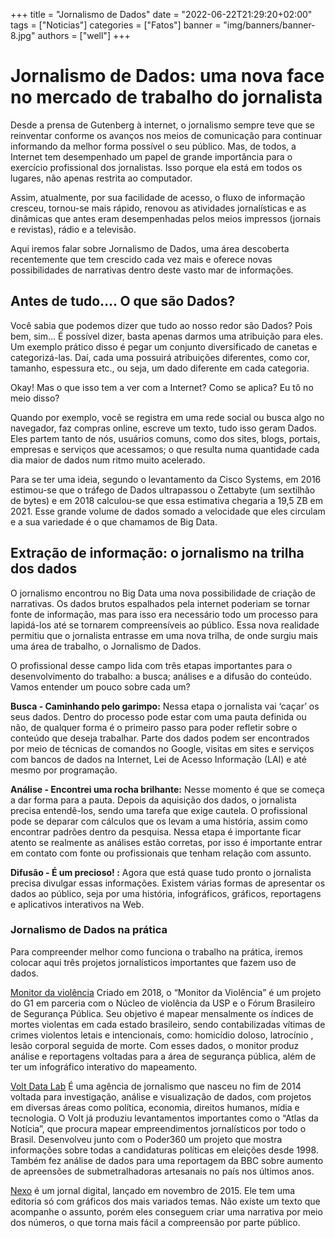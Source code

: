 +++
title = "Jornalismo de Dados"
date = "2022-06-22T21:29:20+02:00"
tags = ["Noticias"]
categories = ["Fatos"]
banner = "img/banners/banner-8.jpg"
authors = ["well"]
+++


# Jornalismo de Dados: uma nova face no mercado de trabalho do jornalista

Desde a prensa de Gutenberg à internet, o jornalismo sempre teve que se reinventar conforme os avanços nos meios de comunicação para continuar informando da melhor forma possível o seu público. Mas, de todos, a Internet tem desempenhado um papel  de grande importância para o exercício profissional dos jornalistas. Isso porque ela  está em todos os lugares, não  apenas restrita ao computador. 

Assim, atualmente, por sua facilidade de acesso, o fluxo de informação cresceu,  tornou-se mais rápido, renovou as atividades jornalísticas e as dinâmicas que antes eram desempenhadas pelos meios impressos (jornais e revistas), rádio e a televisão. 

Aqui iremos falar sobre Jornalismo de Dados, uma área descoberta recentemente que tem crescido cada vez mais e oferece novas possibilidades de narrativas dentro deste vasto mar de informações.

## Antes de tudo…. O que são Dados?

Você sabia que podemos dizer que tudo ao nosso redor são Dados? Pois bem, sim… É possível dizer, basta apenas darmos uma atribuição para eles. Um exemplo prático disso é pegar um conjunto diversificado de canetas e categorizá-las. Daí, cada uma possuirá atribuições diferentes, como cor, tamanho, espessura etc., ou seja, um dado diferente em cada categoria.

Okay! Mas o que isso tem a ver com a Internet? Como se aplica? Eu tô no meio disso? 

Quando por exemplo, você se registra em uma rede social ou busca algo no navegador, faz compras online, escreve um texto, tudo isso geram Dados. Eles partem tanto de nós, usuários comuns, como dos sites, blogs, portais, empresas e  serviços que acessamos; o que resulta numa quantidade cada dia maior de dados num ritmo muito acelerado.

Para se ter uma ideia, segundo o levantamento da Cisco Systems, em 2016 estimou-se que o tráfego de Dados ultrapassou o Zettabyte (um sextilhão de bytes) e em 2018 calculou-se que essa estimativa chegaria a 19,5 ZB em 2021. Esse grande volume de dados somado a velocidade que eles circulam e a sua variedade é o que chamamos de Big Data. 


## Extração de informação: o jornalismo na trilha dos dados 

O jornalismo encontrou no Big Data uma nova possibilidade de criação de narrativas. Os dados brutos espalhados pela internet poderiam se tornar fonte de informação, mas para isso era necessário todo um processo para lapidá-los  até se tornarem compreensíveis ao público. Essa nova realidade permitiu  que o jornalista entrasse  em uma nova trilha, de onde surgiu mais uma área de trabalho, o Jornalismo de Dados.

O profissional desse campo lida com três etapas importantes para o desenvolvimento do trabalho: a busca; análises e a difusão do conteúdo. Vamos entender um pouco sobre cada um? 

**Busca - Caminhando pelo garimpo:** Nessa etapa o jornalista vai ‘caçar’ os seus dados. Dentro do processo pode estar com uma pauta definida ou não, de qualquer forma é o primeiro passo para poder refletir sobre o conteúdo que deseja trabalhar. Parte dos dados podem ser encontrados por meio de técnicas de comandos no Google, visitas em sites e serviços com bancos de dados na Internet, Lei de Acesso Informação (LAI) e até mesmo por programação.

**Análise - Encontrei uma rocha brilhante:** Nesse momento é que se começa a dar forma para a pauta. Depois da aquisição dos dados, o jornalista precisa entendê-los, sendo uma tarefa que exige cautela. O profissional pode se deparar com cálculos que os levam a uma história, assim como encontrar padrões dentro da pesquisa. Nessa etapa é importante ficar atento se realmente as análises estão corretas, por isso é importante entrar em contato com fonte ou profissionais que tenham relação com assunto.

**Difusão - É um precioso! :** Agora que está quase tudo pronto o jornalista precisa divulgar essas informações. Existem várias formas de apresentar os dados ao público, seja por uma história, infográficos, gráficos, reportagens e aplicativos interativos na Web. 




### Jornalismo de Dados na prática

Para compreender melhor como funciona o trabalho na prática, iremos colocar aqui três projetos jornalísticos importantes que fazem uso de dados.


[Monitor da violência](https://g1.globo.com/monitor-da-violencia/)
Criado em 2018, o “Monitor da Violência” é um projeto do G1 em parceria com o Núcleo de violência da USP e o Fórum Brasileiro de Segurança Pública. Seu objetivo é mapear mensalmente os índices de mortes violentas em cada estado brasileiro, sendo contabilizadas vítimas de crimes violentos letais e intencionais, como: homicídio doloso, latrocínio , lesão corporal seguida de morte. Com esses dados, o monitor produz análise e reportagens voltadas para a área de segurança pública, além de ter um infográfico interativo do mapeamento.


[Volt Data Lab](https://www.voltdata.info/)
É uma agência de jornalismo que nasceu no fim de 2014 voltada para investigação, análise e visualização de dados, com projetos em diversas áreas como política, economia, direitos humanos, mídia e tecnologia. O Volt já produziu levantamentos importantes como o “Atlas da Notícia”, que procura mapear empreendimentos jornalísticos por todo o Brasil. Desenvolveu junto com o Poder360 um projeto que mostra informações sobre todas a candidaturas políticas em eleições desde 1998. Também fez análise de dados para uma reportagem da BBC sobre aumento de apreensões de submetralhadoras artesanais no país nos últimos anos. 

[Nexo](https://www.nexojornal.com.br/grafico/)
é um jornal digital, lançado em novembro de 2015. Ele tem uma editoria só com gráficos dos mais variados temas. Não existe um texto que acompanhe o assunto, porém eles conseguem criar uma narrativa por meio dos números, o que torna mais fácil a compreensão por parte público.




